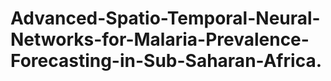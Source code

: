 # Advanced-Spatio-Temporal-Neural-Networks-for-Malaria-Prevalence-Forecasting-in-Sub-Saharan-Africa.